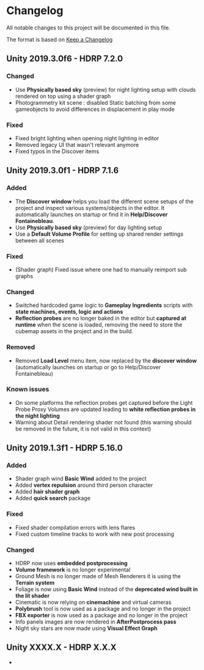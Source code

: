 # Changelog
All notable changes to this project will be documented in this file.

The format is based on [Keep a Changelog](http://keepachangelog.com/en/1.0.0/)
## Unity 2019.3.0f6 - HDRP 7.2.0

### **Changed**

- Use **Physically based sky** (preview) for night lighting setup with clouds rendered on top using a shader graph
- Photogrammetry kit scene : disabled Static batching from some gameobjects to avoid differences in displacement in play mode

### **Fixed**

- Fixed bright lighting when opening night lighting in editor
- Removed legacy UI that wasn't relevant anymore
- Fixed typos in the Discover items

## Unity 2019.3.0f1 - HDRP 7.1.6

### **Added**

- The **Discover window** helps you load the different scene setups of the project and inspect various systems/objects in the editor. It automatically launches on startup or find it in **Help/Discover Fontainebleau**.
- Use **Physically based sky** (preview) for day lighting setup
- Use a **Default Volume Profile** for setting up shared render settings between all scenes

### **Fixed**

- (Shader graph) Fixed issue where one had to manually reimport sub graphs

### **Changed**

- Switched hardcoded game logic to **Gameplay Ingredients** scripts with **state machines, events, logic and actions**
- **Reflection probes** are no longer baked in the editor but **captured at runtime** when the scene is loaded, removing the need to store the cubemap assets in the project and in the build.

### Removed

- Removed **Load Level** menu item, now replaced by the **discover window** (automatically launches on startup or go to Help/Discover Fontainebleau)

### Known issues

- On some platforms the reflection probes get captured before the Light Probe Proxy Volumes are updated leading to **white reflection probes in the night lighting**
- Warning about Detail rendering shader not found (this warning should be removed in the future, it is not valid in this context)



## Unity 2019.1.3f1 - HDRP 5.16.0

### Added
- Shader graph wind **Basic Wind** added to the project
- Added **vertex repulsion** around third person character
- Added **hair shader graph**
- Added **quick search** package

### Fixed
- Fixed shader compilation errors with lens flares
- Fixed custom timeline tracks to work with new post processing

### Changed
- HDRP now uses **embedded** **postprocessing**
- **Volume framework** is no longer experimental
- Ground Mesh is no longer made of Mesh Renderers it is using the **Terrain system**
- Foliage is now using **Basic Wind** instead of the **deprecated wind built in the lit shader**
- Cinematic is now relying on **cinemachine** and virtual cameras
- **Polybrush** tool is now used as a package and no longer in the project
- **FBX exporter** is now used as a package and no longer in the project
- Info panels images are now rendered in **AfterPostprocess pass**
- Night sky stars are now made using **Visual Effect Graph**



## Unity XXXX.X - HDRP X.X.X

- 
